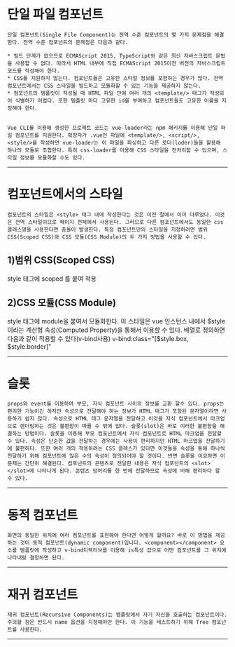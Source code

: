 # 단일 파일 컴포넌트
```
단일 컴포넌트(Single File Component)는 전역 수준 컴포넌트의 몇 가지 문제점을 해결한다. 전역 수준 컴포넌트의 문제점은 다음과 같다.

* 빌드 단계가 없으므로 ECMAScript 2015, TypeScript와 같은 최신 자바스크립트 문법을 사용할 수 없다. 따라서 HTML 내부에 직접 ECMAScript 2015이전 버전의 자바스크립트 코드를 작성해야 한다.
* CSS를 지원하지 않는다. 컴포넌트들은 고유한 스타일 정보를 포함하는 경우가 많다. 전역 컴포넌트에서는 CSS 스타일을 빌드하고 모듈화할 수 있는 기능을 제공하지 않는다.
* 컴포넌트의 템플릿이 작성될 때 HTML 파일 안에 여러 개의 <template/> 태그가 작성되어 식별하기 어렵다. 또한 템플릿 마다 고유한 id를 부여하고 컴포넌트들도 고유한 이름을 지정해야 한다.


Vue CLI를 이용해 생성한 프로젝트 코드는 vue-loader라는 npm 패키지를 이용해 단일 파일 컴포넌트를 지원한다. 확장자가 .vue인 파일에 <template/>, <script/>, <style/>를 작성하면 vue-loader는 이 파일을 파싱하고 다른 로더(loder)들을 활용해 하나의 모듈로 조합한다. 특히 css-loader를 이용해 CSS 스타일을 전처리할 수 있으며, 스타일 정보를 모듈화할 수도 있다.
```
---

# 컴포넌트에서의 스타일
```
컴포넌트의 스타일은 <style> 태그 내에 작성한다는 것은 이전 절에서 이미 다루었다. 이것은 전역 스타일이므로 페이지 전체에서 사용된다. 그러므로 다른 컴포넌트에서도 동일한 css 클래스명을 사용한다면 충돌이 발생한다. 특정 컴포넌트만의 스타일을 지정하려면 범위 CSS(Scoped CSS)와 CSS 모듈(CSS Module)의 두 가지 방법을 사용할 수 있다.
```

## 1)범위 CSS(Scoped CSS)
style 태그에 scoped 를 붙여 적용


## 2)CSS 모듈(CSS Module)
style 태그에 module을 붙여서 모듈화한다. 이 스타일은 vue 인스턴스 내에서 $style이라는 계산형 속성(Computed Property)을 통해서 이용할 수 있다. 배열로 정의하면 다음과 같이 적용할 수 있다(v-bind사용) v-bind:class="[$style.box, $style.border]"

---

# 슬롯
```
props와 event를 이용하여 부모, 자식 컴포넌트 사이의 정보를 교환 할수 있다. props는 편리한 기능이긴 하지만 속성으로 전달해야 하는 정보가 HTML 태그가 포함된 문자열이라면 사용하기 쉽지 않다. 속성으로 HTML 태그 문자열을 전달하고 이것을 자식 컴포넌트에서 마크업으로 렌더링하는 것은 불편함이 따를 수 밖에 없다. 슬롯(slot)은 바로 이러한 불편함을 해결하는 방법이다. 슬롯을 이용해 부모 컴포넌트에서 자식 컴포넌트로 HTML 마크업을 전달할 수 있다. 속성은 단순한 값을 전달하는 경우에는 사용이 편리하지만 HTML 마크업을 전달하기에 불편하다. 또한 여러 개의 적용하려는 CSS 클래스가 있다면 이것들을 속성을 통해 하나씩 전달하기 위해 컴포넌트에 많은 수의 속성이 정의되어야 할 것이다. 반면 슬롯을 이요하면 이 문제는 간단히 해결된다. 컴포넌트의 콘텐츠로 전달한 내용은 자식 컴포넌트의 <slot></slot>에 나타나게 된다. 콘텐츠 덩어리를 한 번에 전달하므로 속성에 비해 편리하다 할 수 있다.
```
---

# 동적 컴포넌트
```
화면의 동일한 위치에 여러 컴포넌트를 표현해야 한다면 어떻게 할까요? 바로 이 방법을 제공하는 것이 동적 컴포넌트(dynamic component)입니다. <component></component> 요소를 템플릿에 작성하고 v-bind디렉티브를 이용해 is특성 값으로 어떤 컴포넌트를 그 위치에 나타내맂 결정하면 된다.
```
---

# 재귀 컴포넌트
```
재귀 컴포넌트(Recursive Components)는 템플릿에서 자기 자신을 호출하는 컴포넌트이다. 주의할 점은 반드시 name 옵션을 지정해야만 한다. 이 기능을 테스트하기 위해 Tree 컴포넌트를 사용한다.
```
---